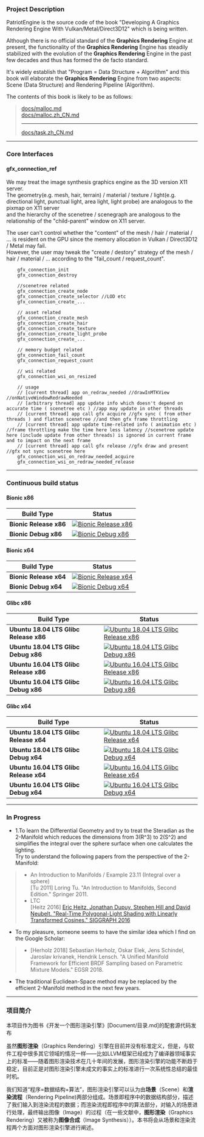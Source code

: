 ﻿### Project Description     
PatriotEngine is the source code of the book "Developing A Graphics Rendering Engine With Vulkan/Metal/Direct3D12" which is being written.   

Although there is no official standard of the **Graphics Rendering** Engine at present, the functionality of the **Graphics Rendering** Engine has steadily stabilized with the evolution of the **Graphics Rendering** Engine in the past few decades and thus has formed the de facto standard.   

It's widely establish that "Program = Data Structure + Algorithm" and this book will elaborate the **Graphics Rendering** Engine from two aspects: Scene (Data Structure) and Rendering Pipeline (Algorithm). 

The contents of this book is likely to be as follows:   
>    
> [docs/malloc.md](docs/malloc.md)  
> [docs/malloc.zh_CN.md](docs/malloc.zh_CN.md)  
>
> --- 
>
> [docs/task.zh_CN.md](docs/task.zh_CN.md)
>       
   
---  

### Core Interfaces   
   
#### gfx_connection_ref   
  
We may treat the image synthesis graphics engine as the 3D version X11 server.  
The geometry(e.g. mesh, hair, terrain) / material / texture / light(e.g. directional light, punctual light, area light, light probe) are analogous to the pixmap on X11 server      
and the hierarchy of the scenetree / scenegraph are analogous to the relationship of the "child-parent" window on X11 server.  
   
The user can't control whether the "content" of the mesh / hair / material / ... is resident on the GPU since the memory allocation in Vulkan / Direct3D12 / Metal may fail.    
However, the user may tweak the "create / destory" strategy of the mesh / hair / material / ... according to the "fail_count / request_count".

```  
    gfx_connection_init
    gfx_connection_destroy

    //scenetree related
    gfx_connection_create_node  
    gfx_connection_create_selector //LOD etc  
    gfx_connection_create_...

    // asset related
    gfx_connection_create_mesh
    gfx_connection_create_hair
    gfx_connection_create_texture
    gfx_connection_create_light_probe
    gfx_connection_create_...

    // memory budget related
    gfx_connection_fail_count  
    gfx_connection_request_count   

    // wsi related
    gfx_connection_wsi_on_resized

    // usage
    // [current thread] app on_redraw_needed //drawInMTKView //onNativeWindowRedrawNeeded 
    // [arbitrary thread] app update info which doesn't depend on accurate time ( scenetree etc ) //app may update in other threads 
    // [current thread] app call gfx acquire //gfx sync ( from other threads ) and flatten scenetree //and then gfx frame throttling
    // [current thread] app update time-related info ( animation etc ) //frame throttling make the time here less latency //scenetree update here (include update from other threads) is ignored in current frame and to impact on the next frame
    // [current thread] app call gfx release //gfx draw and present //gfx not sync scenetree here
    gfx_connection_wsi_on_redraw_needed_acquire
    gfx_connection_wsi_on_redraw_needed_release
```   
 
---    

### Continuous build status    
    
#### Bionic x86    
      
Build Type | Status     
-----------| ------     
**Bionic Release x86** | [![Bionic Release x86](https://github.com/YuqiaoZhang/PatriotEngine/workflows/Bionic%20Release%20x86/badge.svg)](https://github.com/YuqiaoZhang/PatriotEngine/actions?query=workflow%3A%22Bionic+Release+x86%22)    
**Bionic Debug x86** | [![Bionic Debug x86](https://github.com/YuqiaoZhang/PatriotEngine/workflows/Bionic%20Debug%20x86/badge.svg)](https://github.com/YuqiaoZhang/PatriotEngine/actions?query=workflow%3A%22Bionic+Debug+x86%22)    
    
#### Bionic x64    
      
Build Type | Status     
-----------| ------        
**Bionic Release x64** | [![Bionic Release x64](https://github.com/YuqiaoZhang/PatriotEngine/workflows/Bionic%20Release%20x64/badge.svg)](https://github.com/YuqiaoZhang/PatriotEngine/actions?query=workflow%3A%22Bionic+Release+x64%22)    
**Bionic Debug x64** | [![Bionic Debug x64](https://github.com/YuqiaoZhang/PatriotEngine/workflows/Bionic%20Debug%20x64/badge.svg)](https://github.com/YuqiaoZhang/PatriotEngine/actions?query=workflow%3A%22Bionic+Debug+x64%22)       

#### Glibc x86    
      
Build Type | Status     
-----------| ------     
**Ubuntu 18.04 LTS Glibc Release x86** | [![Ubuntu 18.04 LTS Glibc Release x86](https://github.com/YuqiaoZhang/PatriotEngine/workflows/Ubuntu%2018.04%20LTS%20Glibc%20Release%20x86/badge.svg)](https://github.com/YuqiaoZhang/PatriotEngine/actions?query=workflow%3A%22Ubuntu+18.04+LTS+Glibc+Release+x86%22)    
**Ubuntu 18.04 LTS Glibc Debug x86** | [![Ubuntu 18.04 LTS Glibc Debug x86](https://github.com/YuqiaoZhang/PatriotEngine/workflows/Ubuntu%2018.04%20LTS%20Glibc%20Debug%20x86/badge.svg)](https://github.com/YuqiaoZhang/PatriotEngine/actions?query=workflow%3A%22Ubuntu+18.04+LTS+Glibc+Debug+x86%22)    
**Ubuntu 16.04 LTS Glibc Release x86** | [![Ubuntu 16.04 LTS Glibc Release x86](https://github.com/YuqiaoZhang/PatriotEngine/workflows/Ubuntu%2016.04%20LTS%20Glibc%20Release%20x86/badge.svg)](https://github.com/YuqiaoZhang/PatriotEngine/actions?query=workflow%3A%22Ubuntu+16.04+LTS+Glibc+Release+x86%22)    
**Ubuntu 16.04 LTS Glibc Debug x86** | [![Ubuntu 16.04 LTS Glibc Debug x86](https://github.com/YuqiaoZhang/PatriotEngine/workflows/Ubuntu%2016.04%20LTS%20Glibc%20Debug%20x86/badge.svg)](https://github.com/YuqiaoZhang/PatriotEngine/actions?query=workflow%3A%22Ubuntu+16.04+LTS+Glibc+Debug+x86%22)    
    
#### Glibc x64    
      
Build Type | Status     
-----------| ------        
**Ubuntu 18.04 LTS Glibc Release x64** | [![Ubuntu 18.04 LTS Glibc Release x64](https://github.com/YuqiaoZhang/PatriotEngine/workflows/Ubuntu%2018.04%20LTS%20Glibc%20Release%20x64/badge.svg)](https://github.com/YuqiaoZhang/PatriotEngine/actions?query=workflow%3A%22Ubuntu+18.04+LTS+Glibc+Release+x64%22)    
**Ubuntu 18.04 LTS Glibc Debug x64** | [![Ubuntu 18.04 LTS Glibc Debug x64](https://github.com/YuqiaoZhang/PatriotEngine/workflows/Ubuntu%2018.04%20LTS%20Glibc%20Debug%20x64/badge.svg)](https://github.com/YuqiaoZhang/PatriotEngine/actions?query=workflow%3A%22Ubuntu+18.04+LTS+Glibc+Debug+x64%22)    
**Ubuntu 16.04 LTS Glibc Release x64** | [![Ubuntu 16.04 LTS Glibc Release x64](https://github.com/YuqiaoZhang/PatriotEngine/workflows/Ubuntu%2016.04%20LTS%20Glibc%20Release%20x64/badge.svg)](https://github.com/YuqiaoZhang/PatriotEngine/actions?query=workflow%3A%22Ubuntu+16.04+LTS+Glibc+Release+x64%22)    
**Ubuntu 16.04 LTS Glibc Debug x64** | [![Ubuntu 16.04 LTS Glibc Debug x64](https://github.com/YuqiaoZhang/PatriotEngine/workflows/Ubuntu%2016.04%20LTS%20Glibc%20Debug%20x64/badge.svg)](https://github.com/YuqiaoZhang/PatriotEngine/actions?query=workflow%3A%22Ubuntu+16.04+LTS+Glibc+Debug+x64%22)        

---      

### In Progress    
* 1\.To learn the Differential Geometry and try to treat the Steradian as the 2-Manifold which reduces the dimensions from 3(R^3) to 2(S^2) and simplifies the integral over the sphere surface when one calculates the lighting.      
Try to understand the following papers from the perspective of the 2-Manifold:         
> * An Introduction to Manifolds / Example 23.11 (Integral over a sphere)     
\[Tu 2011\] Loring Tu. "An Introduction to Manifolds, Second Edition." Springer 2011.    
> * LTC  
\[Heitz 2016\] [Eric Heitz, Jonathan Dupuy, Stephen Hill and David Neubelt. "Real-Time Polygonal-Light Shading with Linearly Transformed Cosines." SIGGRAPH 2016](https://eheitzresearch.wordpress.com/415-2/)     

* To my pleasure, someone seems to have the similar idea which I find on the Google Scholar:      
> * \[Herholz 2018\] Sebastian Herholz, Oskar Elek, Jens Schindel, Jaroslav krivanek, Hendrik Lensch. "A Unified Manifold Framework for Efficient BRDF Sampling based on Parametric Mixture Models." EGSR 2018.    
* The traditional Euclidean-Space method may be replaced by the efficient 2-Manifold method in the next few years.    
    
---   
      
### 项目简介 
本项目作为图书《开发一个图形渲染引擎》[Document/目录.md]的配套源代码发布  
  
虽然**图形渲染**（Graphics Rendering）引擎在目前并没有标准定义，但是，与软件工程中很多其它领域的情况一样——比如LLVM框架已经成为了编译器领域事实上的标准——随着图形渲染技术在几十年间的发展，图形渲染引擎的功能不断趋于稳定，目前正是对图形渲染引擎未成文的事实上的标准进行一次系统性总结的最佳时机。  

我们知道“程序=数据结构+算法”，图形渲染引擎可以认为由**场景**（Scene）和**渲染流程**（Rendering Pipeline)两部分组成。场景即程序中的数据结构部分，描述了我们输入到渲染流程的数据；而渲染流程即程序中的算法部分，对输入的场景进行处理，最终输出图像（Image）的过程（在一些文献中，**图形渲染**（Graphics Rendering）又被称为**图像合成**（Image Synthesis））。本书将会从场景和渲染流程两个方面对图形渲染引擎进行阐述。  
    
